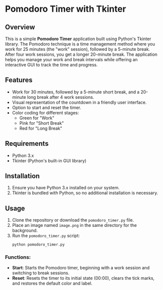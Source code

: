 
# Pomodoro Timer with Tkinter

## Overview

This is a simple **Pomodoro Timer** application built using Python's Tkinter library. The Pomodoro technique is a time management method where you work for 25 minutes (the "work" session), followed by a 5-minute break. After four work sessions, you get a longer 20-minute break. The application helps you manage your work and break intervals while offering an interactive GUI to track the time and progress.

## Features

- Work for 30 minutes, followed by a 5-minute short break, and a 20-minute long break after 4 work sessions.
- Visual representation of the countdown in a friendly user interface.
- Option to start and reset the timer.
- Color coding for different stages: 
  - Green for "Work"
  - Pink for "Short Break"
  - Red for "Long Break"
  
## Requirements

- Python 3.x
- Tkinter (Python's built-in GUI library)

## Installation

1. Ensure you have Python 3.x installed on your system.
2. Tkinter is bundled with Python, so no additional installation is necessary.

## Usage

1. Clone the repository or download the `pomodoro_timer.py` file.
2. Place an image named `image.png` in the same directory for the background.
3. Run the `pomodoro_timer.py` script:
   ```bash
   python pomodoro_timer.py
   ```

### Functions:
- **Start**: Starts the Pomodoro timer, beginning with a work session and switching to break sessions.
- **Reset**: Resets the timer to its initial state (00:00), clears the tick marks, and restores the default color and label.
